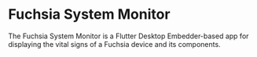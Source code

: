 # Fuchsia System Monitor

The Fuchsia System Monitor is a Flutter Desktop Embedder-based app for displaying
the vital signs of a Fuchsia device and its components.



